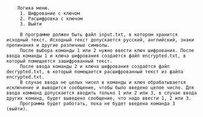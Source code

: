         Логика меню.
         1. Шифрование с ключом
         2. Расшифровка с ключом
         3. Выйти

         В программе должен быть файл input.txt, в котором хранится исходный текст. Исходный текст допускается русский, английский, знаки препинания и другие различные символы.
         После выбора команды 1 или 2 нужно ввести ключ шифрования. После ввода команды 1 и ключа шифрования создаётся файл encrypted.txt, в который помещается зашифрованный текст. 
         После ввода команды 2 и ключа шифрования создаётся файл decrypted.txt, в который помещается расшифрованный текст из файла encrypted.txt.
         В случае ввода не целых чисел в команды и ключ обрабатывается исключение и выводится сообщение, чтобы было введено целое число. Для ввода комманд допускается вводить только 1 или 2 или 3, в случае ввода других команд, будет выведено сообщение, что надо ввести 1, 2 или 3.
         Программа будет работать, пока не будет введена команда 3 (выйти).
